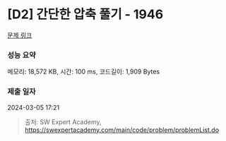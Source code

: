 # [D2] 간단한 압축 풀기 - 1946 

[문제 링크](https://swexpertacademy.com/main/code/problem/problemDetail.do?contestProbId=AV5PmkDKAOMDFAUq) 

### 성능 요약

메모리: 18,572 KB, 시간: 100 ms, 코드길이: 1,909 Bytes

### 제출 일자

2024-03-05 17:21



> 출처: SW Expert Academy, https://swexpertacademy.com/main/code/problem/problemList.do